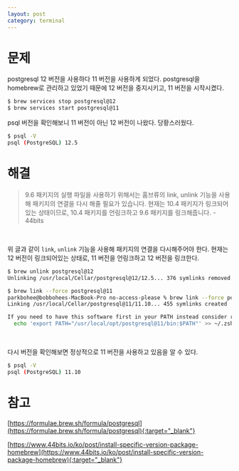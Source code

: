 ```yaml
---
layout: post
category: terminal
---
```


# 문제

postgresql 12 버전을 사용하다 11 버전을 사용하게 되었다. 
postgresql을 homebrew로 관리하고 있었기 때문에 12 버전을 중지시키고, 11 버전을 시작시켰다.

```bash
$ brew services stop postgresql@12
$ brew services start postgresql@11
```

psql 버전을 확인해보니 11 버전이 아닌 12 버전이 나왔다. 당황스러웠다.

```bash
$ psql -V 
psql (PostgreSQL) 12.5
```

# 해결 

> 9.6 패키지의 실행 파일을 사용하기 위해서는 홈브류의 link, unlink 기능을 사용해 패키지의 연결을 다시 해줄 필요가 있습니다. 현재는 10.4 패키지가 링크되어있는 상태이므로, 10.4 패키지를 언링크하고 9.6 패키지를 링크해줍니다. - 44bits

<br>

위 글과 같이 `link`, `unlink` 기능을 사용해 패키지의 연결을 다시해주어야 한다. 현재는 12 버전이 링크되어있는 상태로, 11 버전을 언링크하고 12 버전을 링크한다.

```bash
$ brew unlink postgresql@12
Unlinking /usr/local/Cellar/postgresql@12/12.5... 376 symlinks removed

$ brew link --force postgresql@11
parkbohee@bobbohees-MacBook-Pro no-access-please % brew link --force postgresql@11
Linking /usr/local/Cellar/postgresql@11/11.10... 455 symlinks created

If you need to have this software first in your PATH instead consider running:
  echo 'export PATH="/usr/local/opt/postgresql@11/bin:$PATH"' >> ~/.zshrc
```

<br>

다시 버전을 확인해보면 정상적으로 11 버전을 사용하고 있음을 알 수 있다.

```bash
$ psql -V 
psql (PostgreSQL) 11.10
```

# 참고

[https://formulae.brew.sh/formula/postgresql](https://formulae.brew.sh/formula/postgresql){:target="_blank"}

[https://www.44bits.io/ko/post/install-specific-version-package-homebrew](https://www.44bits.io/ko/post/install-specific-version-package-homebrew){:target="_blank"}